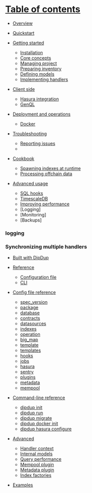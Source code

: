 # [Table of contents](null) 
* [Overview](overview.md) 
* [Quickstart](quickstart.md)

* [Getting started](getting-started/README.md)
	* [Installation](getting-started/installation.md)
	* [Core concepts](getting-started/core-concepts.md)
	* [Managing project](null)
	* [Preparing inventory](null)
	* [Defining models](null)
	* [Implementing handlers](null)

* [Client side](client-side/README.md) 
	* [Hasura integration]()
	* [GenQL](client-side/genql.md) 

* [Deployment and operations](deployment/README.md) 
	* [Docker](deployment/docker-compose.md) 

* [Troubleshooting]()
	* [Reporting issues]()
	* []()

* [Cookbook](cookbook/README.md) 
	* [Spawning indexes at runtime](null)
	* [Processing offchain data](null)




* [Advanced usage](advanced-usage/README.md)
	* [SQL hooks]()
	* [TimescaleDB]()
    * [Improving performance](advanced-usage/improving-performance.md)
	* [Logging]
	* [Monitoring]
	* [Backups]

### logging
### Synchronizing multiple handlers



* [Built with DipDup](built-with-dipdup.md) 

* [Reference](null)
	* [Configuration file](null)
	* [CLI](null)



* [Config file reference](config-file-reference/README.md) 
	* [spec\_version](config-file-reference/spec_version.md) 
	* [package](config-file-reference/package.md) 
	* [database](config-file-reference/database.md) 
	* [contracts](config-file-reference/contracts.md) 
	* [datasources](config-file-reference/datasources.md) 
	* [indexes](config-file-reference/indexes/README.md) 
	* [operation](config-file-reference/indexes/operation.md) 
	* [big\_map](config-file-reference/indexes/big_map.md) 
	* [template](config-file-reference/indexes/template.md) 
	* [templates](config-file-reference/templates.md) 
	* [hooks](config-file-reference/hooks.md) 
	* [jobs](config-file-reference/jobs.md) 
	* [hasura](config-file-reference/hasura.md) 
	* [sentry](config-file-reference/sentry.md) 
	* [plugins](config-file-reference/plugins/README.md) 
	* [metadata](config-file-reference/plugins/metadata.md) 
	* [mempool](config-file-reference/plugins/mempool.md) 
* [Command-line reference](command-line/README.md) 
	* [dipdup init](command-line/dipdup-init.md) 
	* [dipdup run](command-line/dipdup-run.md) 
	* [dipdup migrate](command-line/dipdup-migrate.md) 
	* [dipdup docker init](command-line/dipdup-docker-init.md) 
	* [dipdup hasura configure](command-line/dipdup-hasura-configure.md) 

* [Advanced](advanced/README.md) 
	* [Handler context](advanced/handler-context.md) 
	* [Internal models](advanced/internal-models.md) 
	* [Query performance](advanced/query-performance.md) 
	* [Mempool plugin](advanced/mempool-plugin.md) 
	* [Metadata plugin](advanced/metadata-plugin.md) 
	* [Index factories](advanced/logging.md) 
* [Examples](examples.md) 
